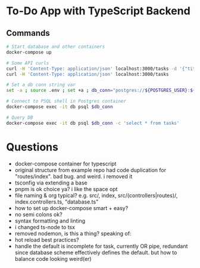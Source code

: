 # To-Do App with TypeScript Backend

## Commands

```bash
# Start database and other containers
docker-compose up

# Some API curls
curl -H 'Content-Type: application/json' localhost:3000/tasks -d '{"title":"Do Homework", "description":"Study for math test"}'
curl -H 'Content-Type: application/json' localhost:3000/tasks

# Set a db conn string var
set -a ; source .env ; set +a ; db_conn="postgres://${POSTGRES_USER}:${POSTGRES_PASSWORD}@localhost:${POSTGRES_PORT}/${POSTGRES_DB}" ; echo $db_conn

# Connect to PSQL shell in Postgres container
docker-compose exec -it db psql $db_conn

# Query DB
docker-compose exec -it db psql $db_conn -c 'select * from tasks'
```

# Questions

- docker-compose container for typescript
- original structure from example repo had code duplication for "routes/index". bad bug. and weird. i removed it
- tsconfig via extending a base
- pnpm is ok choice ya? i like the space opt
- file naming & org typical? e.g. src/, index, src/(controllers|routes)/, index.controllers.ts, "database.ts"
- how to set up docker-compose smart + easy?
- no semi colons ok?
- syntax formatting and linting
- i changed ts-node to tsx
- removed nodemon, is this a thing? speaking of:
- hot reload best practices?
- handle the default is incomplete for task, currently OR pipe, redundant since database scheme effectively defines the default. but how to balance code looking weird(er)
